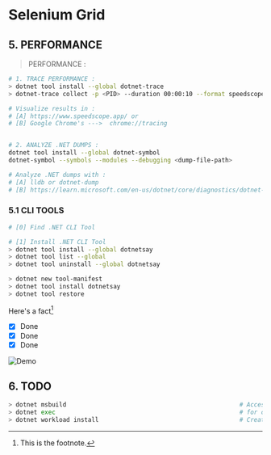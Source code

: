 # Selenium Grid

## 5. PERFORMANCE

> PERFORMANCE :

```bash
# 1. TRACE PERFORMANCE : 
> dotnet tool install --global dotnet-trace
> dotnet-trace collect -p <PID> --duration 00:00:10 --format speedscope

# Visualize results in :
# [A] https://www.speedscope.app/ or 
# [B] Google Chrome's --->  chrome://tracing


# 2. ANALYZE .NET DUMPS :
dotnet tool install --global dotnet-symbol
dotnet-symbol --symbols --modules --debugging <dump-file-path>

# Analyze .NET dumps with : 
# [A] lldb or dotnet-dump
# [B] https://learn.microsoft.com/en-us/dotnet/core/diagnostics/dotnet-symbol
```


### 5.1 CLI TOOLS

```bash
# [0] Find .NET CLI Tool

# [1] Install .NET CLI Tool
> dotnet tool install --global dotnetsay
> dotnet tool list --global
> dotnet tool uninstall --global dotnetsay

> dotnet new tool-manifest
> dotnet tool install dotnetsay
> dotnet tool restore
```

Here's a fact[^1]
[^1]: This is the footnote.


- [x] Done	
- [x] Done	
- [x] Done	

![Demo](https://media.giphy.com/media/xyz123/giphy.gif)



## 6. TODO

```bash
> dotnet msbuild	                                            # Accesses MSBuild directly for advanced build scenarios
> dotnet exec                                                   # for ordinary projects with 'main()' method
> dotnet workload install		                                # Create a NuGet Package MySolution
```